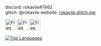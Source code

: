 discord: rokaviie#7462\
glitch: @rokaviie
website: <a href="https://rokaviie.glitch.me/" target="_blank">rokaviie.glitch.me</a>

<p float="left">
  <img src="https://github.com/rokaviie/rokaviie/blob/main/flag-of-nz.png" alt="Flag of New Zealand" width="35" />
  <img src="https://github.com/rokaviie/rokaviie/blob/main/flag-of-china.png" alt="Flag of China" width="35" />
  <img src="https://github.com/rokaviie/rokaviie/blob/main/flag-of-iran.png" alt="Flag of Iran" width="35" />
</p>

[![Top Languages](https://github-readme-stats.vercel.app/api/top-langs/?username=rokaviie&layout=compact&theme=synthwave)](https://github.com/rokaviie)
